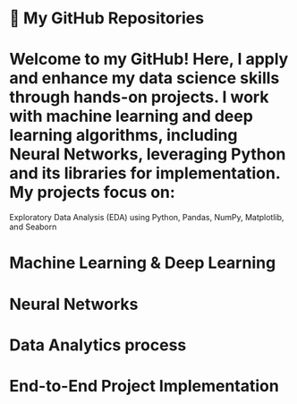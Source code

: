 # 🚀 My GitHub Repositories
# Welcome to my GitHub! Here, I apply and enhance my data science skills through hands-on projects. I work with machine learning and deep learning algorithms, including Neural Networks, leveraging Python and its libraries for implementation. My projects focus on:

 Exploratory Data Analysis (EDA) using Python, Pandas, NumPy, Matplotlib, and Seaborn
# Machine Learning & Deep Learning 
# Neural Networks
# Data Analytics process
# End-to-End Project Implementation
